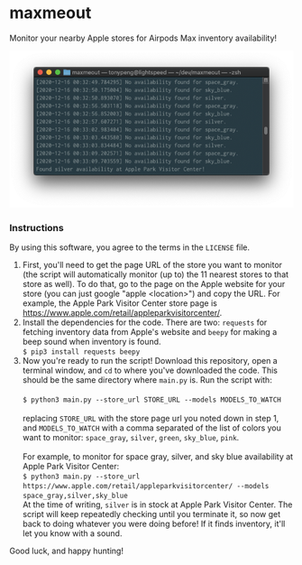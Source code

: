 # maxmeout
Monitor your nearby Apple stores for Airpods Max inventory availability!

<p align="center">
  <img src="https://github.com/tonypeng/maxmeout/raw/main/assets/running_screenshot.png" />
</p>

### Instructions
By using this software, you agree to the terms in the `LICENSE` file.
1. First, you'll need to get the page URL of the store you want to monitor (the script will automatically monitor (up to) the 11 nearest stores to that store as well). To do that, go to the page on the Apple website for your store (you can just google "apple \<location\>") and copy the URL. For example, the Apple Park Visitor Center store page is https://www.apple.com/retail/appleparkvisitorcenter/.
2. Install the dependencies for the code. There are two: `requests` for fetching inventory data from Apple's website and `beepy` for making a beep sound when inventory is found.<br>`$ pip3 install requests beepy`
3. Now you're ready to run the script! Download this repository, open a terminal window, and `cd` to where you've downloaded the code. This should be the same directory where `main.py` is. Run the script with:<br><br>```$ python3 main.py --store_url STORE_URL --models MODELS_TO_WATCH```<br><br>replacing `STORE_URL` with the store page url you noted down in step 1, and `MODELS_TO_WATCH` with a comma separated of the list of colors you want to monitor: `space_gray`, `silver`, `green`, `sky_blue`, `pink`.<br><br>For example, to monitor for space gray, silver, and sky blue availability at Apple Park Visitor Center:<br>`$ python3 main.py --store_url https://www.apple.com/retail/appleparkvisitorcenter/ --models space_gray,silver,sky_blue`<br>At the time of writing, `silver` is in stock at Apple Park Visitor Center. The script will keep repeatedly checking until you terminate it, so now get back to doing whatever you were doing before! If it finds inventory, it'll let you know with a sound.

Good luck, and happy hunting!
